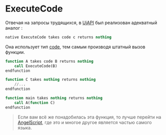 # ExecuteCode

Отвечая на запросы трудящихся, в [UjAPI](https://unryzec.github.io/UjAPI) был реализован адекватный
аналог [](ExecuteFunc.md):
```SQL
native ExecuteCode takes code c returns nothing
```

Она использует тип [code](code.md), тем самым производя штатный вызов функции.

```SQL
function A takes code B returns nothing
    call ExecuteCode(B)
endfunction

function C takes nothing returns nothing
    //...
endfunction

function main takes nothing returns nothing
    call A(function C)
endfunction
```

> Если вам всё же понадобилась эта функция, то лучше перейти
> на [AngelScript](https://warraft.github.io/AngelScript-doc/about.html), где это и многое другое является частью самого
> языка.
